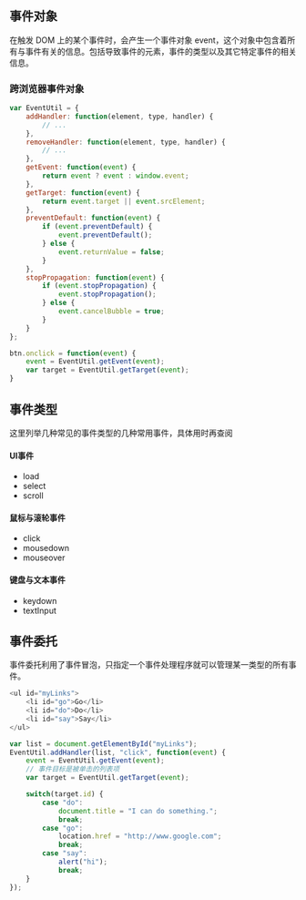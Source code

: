 ## 事件对象

在触发 DOM 上的某个事件时，会产生一个事件对象 event，这个对象中包含着所有与事件有关的信息。包括导致事件的元素，事件的类型以及其它特定事件的相关信息。



### 跨浏览器事件对象

```js
var EventUtil = {
    addHandler: function(element, type, handler) {
        // ...
    },
    removeHandler: function(element, type, handler) {
        // ...
    },
    getEvent: function(event) {
        return event ? event : window.event;
    },
    getTarget: function(event) {
        return event.target || event.srcElement;
    },
    preventDefault: function(event) {
        if (event.preventDefault) {
            event.preventDefault();
        } else {
            event.returnValue = false;
        }
    },
    stopPropagation: function(event) {
        if (event.stopPropagation) {
            event.stopPropagation();
        } else {
            event.cancelBubble = true;
        }
    }
};

btn.onclick = function(event) {
    event = EventUtil.getEvent(event);
    var target = EventUtil.getTarget(event);
}
```



## 事件类型

这里列举几种常见的事件类型的几种常用事件，具体用时再查阅

#### UI事件

* load
* select
* scroll

#### 鼠标与滚轮事件

* click
* mousedown
* mouseover

#### 键盘与文本事件

* keydown
* textInput



## 事件委托

事件委托利用了事件冒泡，只指定一个事件处理程序就可以管理某一类型的所有事件。

```js
<ul id="myLinks">
    <li id="go">Go</li>
	<li id="do">Do</li>
	<li id="say">Say</li>
</ul>

var list = document.getElementById("myLinks");
EventUtil.addHandler(list, "click", function(event) {
    event = EventUtil.getEvent(event);
    // 事件目标是被单击的列表项
    var target = EventUtil.getTarget(event);

    switch(target.id) {
        case "do":
            document.title = "I can do something.";
            break;
        case "go":
            location.href = "http://www.google.com";
            break;
        case "say":
            alert("hi");
            break;
    }
});	
```



